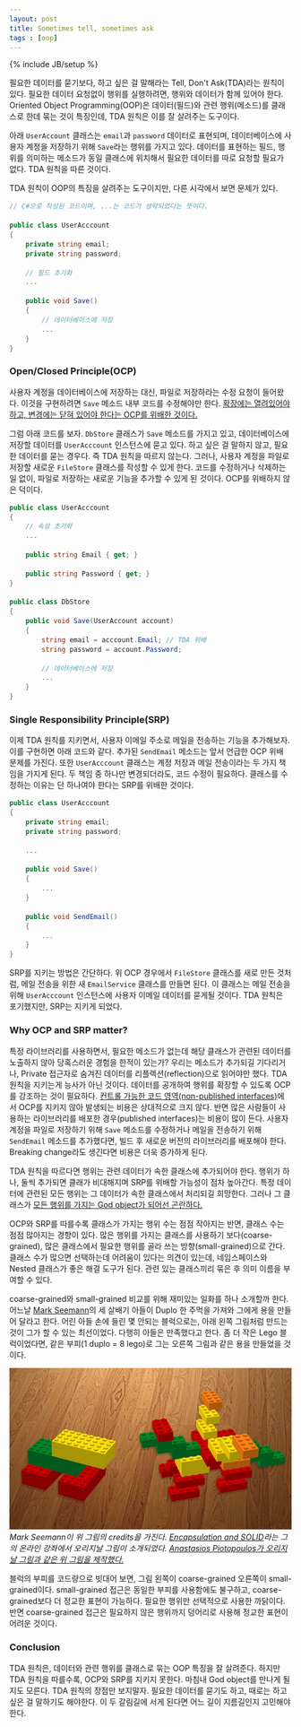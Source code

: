 ```yaml
---
layout: post
title: Sometimes tell, sometimes ask
tags : [oop]
---
```

{% include JB/setup %}

필요한 데이터를 묻기보다, 하고 싶은 걸 말해라는 Tell, Don't Ask(TDA)라는 원칙이 있다. 필요한 데이터 요청없이 행위를 실행하려면, 행위와 데이터가 함께 있어야 한다. Oriented Object Programming(OOP)은 데이터(필드)와 관련 행위(메소드)를 클래스로 한데 묶는 것이 특징인데, TDA 원칙은 이를 잘 살려주는 도구이다.

아래 `UserAccount` 클래스는 `email`과 `password` 데이터로 표현되며, 데이터베이스에 사용자 계정을 저장하기 위해 `Save`라는 행위를 가지고 있다. 데이터를 표현하는 필드, 행위를 의미하는 메소드가 동일 클래스에 위치해서 필요한 데이터를 따로 요청할 필요가 없다. TDA 원칙을 따른 것이다.

TDA 원칙이 OOP의 특징을 살려주는 도구이지만, 다른 시각에서 보면 문제가 있다.

<!-- break -->

```c#
// C#으로 작성된 코드이며, ...는 코드가 생략되었다는 뜻이다.

public class UserAcccount
{
    private string email;
    private string password;

    // 필드 초기화
    ...

    public void Save()
    {
        // 데이터베이스에 저장
        ...
    }
}
```

### Open/Closed Principle(OCP)

사용자 계정을 데이터베이스에 저장하는 대신, 파일로 저장하라는 수정 요청이 들어왔다. 이것을 구현하려면 `Save` 메소드 내부 코드를 수정해야만 한다. [확장에는 열려있어야 하고, 변경에는 닫혀 있어야 한다는 OCP를 위배한 것이다.](http://blog.ploeh.dk/2012/01/03/SOLIDisAppend-only/)

그럼 아래 코드를 보자. `DbStore` 클래스가 `Save` 메소드를 가지고 있고, 데이터베이스에 저장할 데이터를 `UserAcccount` 인스턴스에 묻고 있다. 하고 싶은 걸 말하지 않고, 필요한 데이터를 묻는 경우다. 즉 TDA 원칙을 따르지 않는다. 그러나, 사용자 계정을 파일로 저장할 새로운 `FileStore` 클래스를 작성할 수 있게 한다. 코드를 수정하거나 삭제하는 일 없이, 파일로 저장하는 새로운 기능을 추가할 수 있게 된 것이다. OCP를 위배하지 않은 덕이다.

```c#
public class UserAcccount
{
    // 속성 초기화
    ...

    public string Email { get; }

    public string Password { get; }
}

public class DbStore
{
    public void Save(UserAccount account)
    {
        string email = acccount.Email; // TDA 위배
        string password = account.Password;

        // 데이터베이스에 저장
        ...
    }
}
```

### Single Responsibility Principle(SRP)

이제 TDA 원칙를 지키면서, 사용자 이메일 주소로 메일을 전송하는 기능을 추가해보자. 이를 구현하면 아래 코드와 같다. 추가된 `SendEmail` 메소드는 앞서 언급한 OCP 위배 문제를 가진다. 또한 `UserAcccount` 클래스는 계정 저장과 메일 전송이라는 두 가지 책임을 가지게 된다. 두 책임 중 하나만 변경되더라도, 코드 수정이 필요하다. 클래스를 수정하는 이유는 단 하나여야 한다는 SRP를 위배한 것이다.

```c#
public class UserAcccount
{
    private string email;
    private string password;

    ...

    public void Save()
    {
        ...
    }

    public void SendEmail()
    {
        ...
    }
}
```

SRP를 지키는 방법은 간단하다. 위 OCP 경우에서 `FileStore` 클래스를 새로 만든 것처럼, 메일 전송을 위한 새 `EmailService` 클래스를 만들면 된다. 이 클래스는 메일 전송을 위해 `UserAcccount` 인스턴스에 사용자 이메일 데이터를 묻게될 것이다. TDA 원칙은 포기했지만, SRP는 지키게 되었다.

### Why OCP and SRP matter?

특정 라이브러리를 사용하면서, 필요한 메소드가 없는데 해당 클래스가 관련된 데이터를 노출하지 않아 당혹스러운 경험을 한적이 있는가? 우리는 메소드가 추가되길 기다리거나, Private 접근자로 숨겨진 데이터를 리플렉션(reflection)으로 읽어야만 했다. TDA 원칙을 지키는게 능사가 아닌 것이다. 데이터를 공개하여 행위를 확장할 수 있도록 OCP를 강조하는 것이 필요하다. [컨트롤 가능한 코드 영역(non-published interfaces)](https://martinfowler.com/bliki/PublishedInterface.html)에서 OCP를 지키지 않아 발생되는 비용은 상대적으로 크지 않다. 반면 많은 사람들이 사용하는 라이브러리를 배포한 경우(published interfaces)는 비용이 많이 든다. 사용자 계정을 파일로 저장하기 위해 `Save` 메소드를 수정하거나 메일을 전송하기 위해 `SendEmail` 메소드를 추가했다면, 빌드 후 새로운 버전의 라이브러리를 배포해야 한다. Breaking change라도 생긴다면 비용은 더욱 증가하게 된다.

TDA 원칙을 따르다면 행위는 관련 데이터가 속한 클래스에 추가되어야 한다. 행위가 하나, 둘씩 추가되면 클래가 비대해지며 SRP를 위배할 가능성이 점차 높아간다. 특정 데이터에 관련된 모든 행위는 그 데이터가 속한 클래스에서 처리되길 희망한다. 그러나 그 클래스가 [모든 행위를 가지는 God object가 되어선 곤란하다.](https://en.wikipedia.org/wiki/God_object)

OCP와 SRP를 따를수록 클래스가 가지는 행위 수는 점점 작아지는 반면, 클래스 수는 점점 많아지는 경향이 있다. 많은 행위를 가지는 클래스를 사용하기 보다(coarse-grained), 많은 클래스에서 필요한 행위를 골라 쓰는 방향(small-grained)으로 간다. 클래스 수가 많으면 선택하는데 어려움이 있다는 의견이 있는데, 네임스페이스와 Nested 클래스가 좋은 해결 도구가 된다. 관련 있는 클래스끼리 묶은 후 의미 이름을 부여할 수 있다.

coarse-grained와 small-grained 비교를 위해 재미있는 일화를 하나 소개할까 한다. 어느날 [Mark Seemann](http://blog.ploeh.dk/)의 세 살배기 아들이 Duplo 한 주먹을 가져와 그에게 용을 만들어 달라고 한다. 어린 아들 손에 들린 몇 안되는 블럭으로는, 아래 왼쪽 그림처럼 만드는 것이 그가 할 수 있는 최선이었다. 다행히 아들은 만족했다고 한다. 좀 더 작은 Lego 블럭이었다면, 같은 부피(1 duplo = 8 lego)로 그는 오른쪽 그림과 같은 용을 만들었을 것이다.

![duplo-lego-dragon](../images/duplo-lego-dragon.jpg)
_Mark Seemann이 위 그림의 credits을 가진다. [Encapsulation and SOLID]((https://app.pluralsight.com/library/courses/encapsulation-solid/table-of-contents))라는 그의 온라인 강좌에서 오리지날 그림이 소개되었다. [Anastasios Piotopoulos가 오리지날 그림과 같은 위 그림을 제작했다.](https://www.linkedin.com/pulse/how-unit-bias-can-prevent-us-from-designing-better-piotopoulos)_

블럭의 부피를 코드량으로 빗대어 보면, 그림 왼쪽이 coarse-grained 오른쪽이 small-grained이다. small-grained 접근은 동일한 부피를 사용함에도 불구하고, coarse-grained보다 더 정교한 표현이 가능하다. 필요한 행위만 선택적으로 사용한 까닭이다. 반면 coarse-grained 접근은 필요하지 않은 행위까지 덩어리로 사용해 정교한 표현이 어려운 것이다.

### Conclusion

TDA 원칙은, 데이터와 관련 행위를 클래스로 묶는 OOP 특징을 잘 살려준다. 하지만 TDA 원칙을 따를수록, OCP와 SRP를 지키지 못한다. 마침내 God object를 만나게 될지도 모른다. TDA 원칙의 장점만 보지말자. 필요한 데이터를 묻기도 하고, 때로는 하고 싶은 걸 말하기도 해야한다. 이 두 갈림길에 서게 된다면 어느 길이 지름길인지 고민해야 한다.